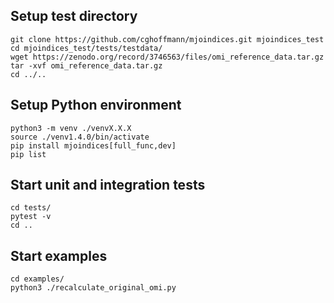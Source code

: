 Setup test directory
--------------------
    git clone https://github.com/cghoffmann/mjoindices.git mjoindices_test
    cd mjoindices_test/tests/testdata/
    wget https://zenodo.org/record/3746563/files/omi_reference_data.tar.gz
    tar -xvf omi_reference_data.tar.gz 
    cd ../..

Setup Python environment
------------------------
    python3 -m venv ./venvX.X.X
    source ./venv1.4.0/bin/activate
    pip install mjoindices[full_func,dev]
    pip list

Start unit and integration tests
--------------------------------
    cd tests/
    pytest -v
    cd ..

Start examples
--------------
    cd examples/
    python3 ./recalculate_original_omi.py

